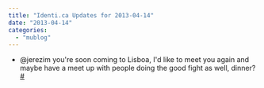 ```yaml
---
title: "Identi.ca Updates for 2013-04-14"
date: "2013-04-14"
categories: 
  - "mublog"
---
```


- @jerezim you're soon coming to Lisboa, I'd like to meet you again and maybe have a meet up with people doing the good fight as well, dinner? [#](http://identi.ca/notice/100605864)
